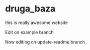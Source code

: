 # druga_baza

this is really awesome website

Edit on example branch

Now editing on update-readme branch
